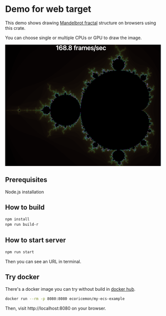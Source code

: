 # Demo for web target

This demo shows drawing [Mandelbrot fractal](https://en.wikipedia.org/wiki/Mandelbrot_set) structure on browsers using this crate.

You can choose single or multiple CPUs or GPU to draw the image.

![image](Mandelbrot.png)

## Prerequisites

Node.js installation

## How to build

```sh
npm install
npm run build-r
```

## How to start server

```sh
npm run start
```

Then you can see an URL in terminal.

## Try docker

There's a docker image you can try without build in [docker hub](https://hub.docker.com).

```sh
docker run --rm -p 8080:8080 ecoricemon/my-ecs-example
```

Then, visit http://localhost:8080 on your browser.
